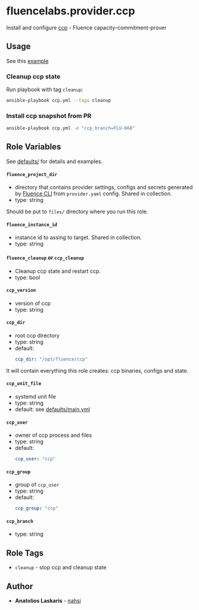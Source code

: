 # fluencelabs.provider.ccp

Install and configure
[ccp](https://github.com/fluencelabs/capacity-commitment-peer/) - Fluence
capacity-commitment-prover

## Usage

See this [example](https://github.com/fluencelabs/ansible/blob/main/example/)

### Cleanup ccp state

Run playbook with tag `cleanup`:

```bash
ansible-playbook ccp.yml --tags cleanup
```

### Install ccp snapshot from PR

```bash
ansible-playbook ccp.yml -e "ccp_branch=FLU-668"
```

## Role Variables

See
[defaults/](https://github.com/fluencelabs/ansible/blob/main/roles/ccp/defaults)
for details and examples.

#### `fluence_project_dir`

- directory that contains provider settings, configs and secrets generated by
  [Fluence CLI](https://github.com/fluencelabs/cli) from `provider.yaml` config.
  Shared in collection.
- type: string

Should be put to `files/` directory where you run this role.

#### `fluence_instance_id`

- instance id to assing to target. Shared in collection.
- type: string

#### `fluence_cleanup` or `ccp_cleanup`

- Cleanup ccp state and restart ccp.
- type: bool

#### `ccp_version`

- version of ccp
- type: string

#### `ccp_dir`

- root ccp directory
- type: string
- default:
  ```yml
  ccp_dir: "/opt/fluence/ccp"
  ```

It will contain everything this role creates: ccp binaries, configs and state.

#### `ccp_unit_file`

- systemd unit file
- type: string
- default: see
  [defaults/main.yml](https://github.com/fluencelabs/blob/main/roles/ccp/defaults/main.yml)

#### `ccp_user`

- owner of ccp process and files
- type: string
- default:
  ```yml
  ccp_user: "ccp"
  ```

#### `ccp_group`

- group of `ccp_user`
- type: string
- default:
  ```yml
  ccp_group: "ccp"
  ```

#### `ccp_branch`

- type: string

## Role Tags

- `cleanup` - stop ccp and cleanup state

## Author

- **Anatolios Laskaris** - [nahsi](https://github.com/nahsi)
